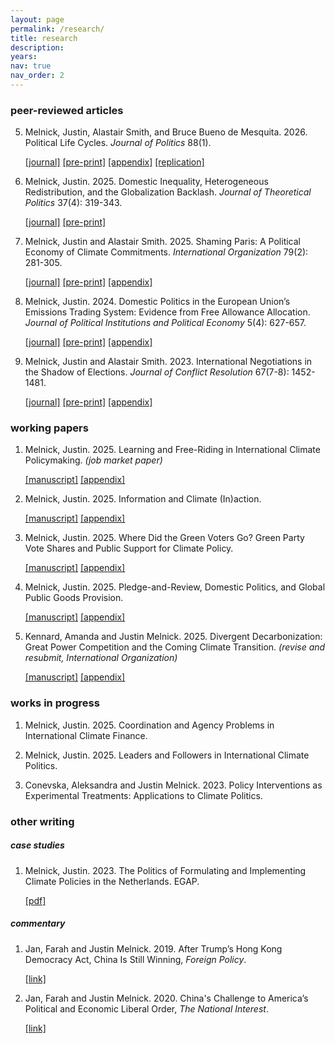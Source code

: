 ```yaml
---
layout: page
permalink: /research/
title: research
description:
years:
nav: true
nav_order: 2
---
```


<h3>peer-reviewed articles</h3>

5. Melnick, Justin, Alastair Smith, and Bruce Bueno de Mesquita. 2026. Political Life Cycles. _Journal of Politics_ 88(1).

      [[journal]](https://www.journals.uchicago.edu/doi/10.1086/734281)   [[pre-print]](https://justinmelnick.github.io/papers/plc/paper.pdf) [[appendix]](https://justinmelnick.github.io/papers/plc/appendix.pdf)  [[replication]](https://doi.org/10.7910/DVN/HVHKDQ)

4. Melnick, Justin. 2025. Domestic Inequality, Heterogeneous Redistribution, and the Globalization Backlash. _Journal of Theoretical Politics_ 37(4): 319-343.

      [[journal]](https://doi.org/10.1177/09516298251333773)   [[pre-print]](https://justinmelnick.github.io/papers/exit/paper.pdf)

3. Melnick, Justin and Alastair Smith. 2025. Shaming Paris: A Political Economy of Climate Commitments. _International Organization_ 79(2): 281-305.

   [[journal]](https://doi.org/10.1017/S0020818325000074)   [[pre-print]](https://justinmelnick.github.io/papers/paris/paper.pdf)   [[appendix]](https://justinmelnick.github.io/papers/paris/appendix.pdf)

2. Melnick, Justin. 2024. Domestic Politics in the European Union’s Emissions Trading
System: Evidence from Free Allowance Allocation. _Journal of Political Institutions and Political Economy_ 5(4): 627-657.

   [[journal]](http://dx.doi.org/10.1561/113.00000113)   [[pre-print]](https://justinmelnick.github.io/papers/ets/paper.pdf)  [[appendix]](https://justinmelnick.github.io/papers/ets/appendix.pdf)

1. Melnick, Justin and Alastair Smith. 2023. International Negotiations in the Shadow of Elections. _Journal of Conflict Resolution_ 67(7-8): 1452-1481.

   [[journal]](https://journals.sagepub.com/doi/abs/10.1177/00220027221139433)     [[pre-print]](https://justinmelnick.github.io/papers/nego/paper.pdf)     [[appendix]](https://justinmelnick.github.io/papers/nego/appendix.pdf)

<h3>working papers</h3>

1. Melnick, Justin. 2025. Learning and Free-Riding in International Climate Policymaking.  _(job market paper)_

   [[manuscript]](https://justinmelnick.github.io/papers/complementarities/paper.pdf)  [[appendix]](https://justinmelnick.github.io/papers/complementarities/appendix.pdf)

2. Melnick, Justin. 2025. Information and Climate (In)action.

   [[manuscript]](https://justinmelnick.github.io/papers/inaction/paper.pdf)  [[appendix]](https://justinmelnick.github.io/papers/inaction/appendix.pdf)

3. Melnick, Justin. 2025. Where Did the Green Voters Go? Green Party Vote Shares and Public Support for Climate Policy. 

   [[manuscript]](https://justinmelnick.github.io/papers/greens/paper.pdf)   [[appendix]](https://justinmelnick.github.io/papers/greens/appendix.pdf) 

4. Melnick, Justin. 2025. Pledge-and-Review, Domestic Politics, and Global
Public Goods Provision.

   [[manuscript]](https://justinmelnick.github.io/papers/pledge/paper.pdf)   [[appendix]](https://justinmelnick.github.io/papers/pledge/appendix.pdf) 

5. Kennard, Amanda and Justin Melnick. 2025. Divergent Decarbonization: Great Power Competition and the Coming Climate Transition. _(revise and resubmit, International Organization)_

   [[manuscript]](https://justinmelnick.github.io/papers/future/paper.pdf)   [[appendix]](https://justinmelnick.github.io/papers/future/appendix.pdf) 


<h3>works in progress</h3>

1. Melnick, Justin. 2025. Coordination and Agency Problems in International Climate Finance.

2. Melnick, Justin. 2025. Leaders and Followers in International Climate Politics.

3. Conevska, Aleksandra and Justin Melnick. 2023. Policy Interventions as Experimental Treatments: Applications to Climate Politics. 

<!-- 4. Castillo-Quintana, Martin and Justin Melnick. 2023. A Theory of the Consequences of Private Military Companies.  -->

<h3>other writing</h3>

<h5>case studies</h5>

1. Melnick, Justin. 2023. The Politics of Formulating and Implementing Climate Policies in the Netherlands. EGAP.

    [[pdf]](https://justinmelnick.github.io/papers/ets/case.pdf)

<h5>commentary</h5>

1. Jan, Farah and Justin Melnick. 2019. After Trump’s Hong Kong Democracy Act, China Is Still Winning, _Foreign Policy_.

   [[link]](https://foreignpolicy.com/2019/12/02/trump-surprise-move-human-rights-hong-kong-protesters-democracy-act-upper-hand-china-trade-talks/)

2. Jan, Farah and Justin Melnick. 2020. China's Challenge to America’s Political and Economic Liberal Order, _The National Interest_.

   [[link]](https://nationalinterest.org/feature/chinas-challenge-america%E2%80%99s-political-and-economic-liberal-order-111361)
